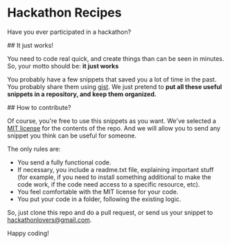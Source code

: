 # Hackathon Recipes

Have you ever participated in a hackathon?

## It just works!

You need to code real quick, and create things than can be seen in minutes. So, your motto should be: **it just works**

You probably have a few snippets that saved you a lot of time in the past. You probably share them using [gist](https://gist.github.com/). We just pretend to **put all these useful snippets in a repository, and keep them organized.**

## How to contribute?

Of course, you're free to use this snippets as you want. We've selected a [MIT license](http://choosealicense.com/licenses/mit/) for the contents of the repo. And we will allow you to send any snippet you think can be useful for someone.

The only rules are:

* You send a fully functional code.
* If necessary, you include a readme.txt file, explaining important stuff (for example, if you need to install something additional to make the code work, if the code need access to a specific resource, etc).
* You feel comfortable with the MIT license for your code.
* You put your code in a folder, following the existing logic.

So, just clone this repo and do a pull request, or send us your snippet to <hackathonlovers@gmail.com>.

Happy coding!
